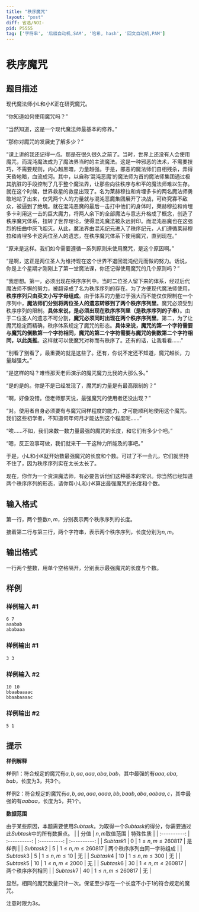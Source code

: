 ```yaml
---
title: "秩序魔咒"
layout: "post"
diff: 省选/NOI-
pid: P5555
tag: ['字符串', '后缀自动机,SAM', '哈希, hash', '回文自动机,PAM']
---
```

# 秩序魔咒
## 题目描述

现代魔法师小L和小K正在研究魔咒。

“你知道如何使用魔咒吗？”

“当然知道，这是一个现代魔法师最基本的修养。”

“那你对魔咒的发展史了解多少？”

“课上讲的我还记得一点。那是在很久很久之前了。当时，世界上还没有人会使用魔咒，而混沌魔法成为了魔法界当时的主流魔法。这是一种邪恶的法术，不需要技巧，不需要规则，内心越黑暗，力量越强。于是，邪恶的魔法师们自相残杀，弄得天昏地暗，血流成河。其中，以自称‘混沌恶魔’的魔法师为首的魔法师集团通过极其肮脏的手段控制了几乎整个魔法界，让那些向往秩序与和平的魔法师难以生存。就在这个时候，世界救星的救星出现了。名为莱赫穆拉和肯埋多卡的两名魔法师勇敢地站了出来，仅凭两个人的力量就与混沌恶魔集团展开了决战，可终究寡不敌众，被逼到了绝境。就在混沌恶魔的最后一击打中他们的身体时，莱赫穆拉和肯埋多卡利用这一击的巨大魔力，将两人余下的全部魔法与意志升格成了概念，创造了秩序魔咒体系，扭转了世界理论，使得混沌魔法被永远封印。而混沌恶魔也在这强烈的扭曲中灰飞烟灭。从此，魔法界由混沌纪元进入了秩序纪元，人们遵循莱赫穆拉和肯埋多卡这两位圣人的遗志，在秩序魔咒体系下使用魔咒，直到现在。”

“原来是这样。我们如今需要遵循一系列原则来使用魔咒，是这个原因啊。”

“是啊，这正是两位圣人为维持现在这个世界不退回混沌纪元而做的努力。话说，你是上个星期才刚刚上了第一堂魔法课，你还记得使用魔咒的几个原则吗？”

“我想想。第一，必须出现在秩序序列中。当时二位圣人留下来的体系，经过后代魔法师不懈的努力，被翻译成了名为秩序序列的存在。为了方便现代魔法师使用，**秩序序列只由英文小写字母组成**。由于体系的力量过于强大而不能仅仅限制在一个序列中，**魔法师们分别将两位圣人的遗志转移到了两个秩序序列里**。魔咒必须受到秩序序列的限制。**具体来说，是必须出现在秩序序列里（是秩序序列的子串）**。由于二位圣人的遗志不可分割，**魔咒必须同时出现在两个秩序序列里**。第二，为了让魔咒稳定而精确，秩序体系规定了魔咒的形态。**具体来说，魔咒的第一个字符需要与魔咒的倒数第一个字符相同，魔咒的第二个字符需要与魔咒的倒数第二个字符相同，以此类推**。这样就可以使魔咒对称而有秩序了。还有的话，让我看看……”

“别看了别看了，最重要的就是这些了。还有，你说不定还不知道，魔咒越长，力量越强大。”

“是这样的吗？难怪那天老师演示的魔咒魔力比我的大那么多。”

“是的是的。你是不是已经发现了，魔咒的力量是有最高限制的？”

“啊，好像没错。但老师那天说，最强魔咒的使用者还没出现？”

“对。使用者自身必须要有与魔咒同样程度的能力，才可能顺利地使用这个魔咒。我们这些初学者，不知道何年何月才能达到这个程度呢……”

“唉……不如，我们来数一数力量最强的魔咒的长度，和它们有多少个吧。”

“嗯，反正没事可做，我们就来干一干这种力所能及的事吧。”

于是，小L和小K就开始数最强魔咒的长度和个数。可过了不一会儿，它们就坚持不住了，因为秩序序列实在太长太长了。

现在，你作为一个资深魔法师，有必要告诉他们这种基本的常识。你当然已经知道两个秩序序列的形态，请你帮小L和小K算出最强魔咒的长度和个数。
## 输入格式

第一行，两个整数$n,m$，分别表示两个秩序序列的长度。

接着第二行与第三行，两个字符串，表示两个秩序序列，长度分别为$n,m$。
## 输出格式

一行两个整数，用单个空格隔开，分别表示最强魔咒的长度与个数。
## 样例

### 样例输入 #1
```
6 7
aaabab
ababaaa
```
### 样例输出 #1
```
3 3
```
### 样例输入 #2
```
10 10
bbaabaaaac
bbaabaaaac
```
### 样例输出 #2
```
5 1
```
## 提示

**样例解释**

样例1：符合规定的魔咒有$a,b,aa,aaa,aba,bab$，其中最强的有$aaa,aba,bab$，长度为$3$，共$3$个。

样例2：符合规定的魔咒有$a,b,aa,aaa,aaaa,bb,baab,aba,aabaa,c$，其中最强的有$aabaa$，长度为$5$，共$1$个。

**数据范围**

由于某些原因，本题需要使用$Subtask$。为取得一个$Subtask$的得分，你需要通过此$Subtask$中的所有数据点。
|  | 分值 | $n,m$取值范围 | 特殊性质 |
| :----------: | :----------: | :----------: | :----------: |
| $Subtask1$ | $0$ | $1\le n,m\le260817$ | 是样例 |
| $Subtask2$ | $5$ | $1\le n,m\le260817$ | 两个秩序序列由同一字符组成 |
| $Subtask3$ | $5$ | $1\le n,m\le10$ | 无 |
| $Subtask4$ | $10$ | $1\le n,m\le300$ | 无 |
| $Subtask5$ | $10$ | $1\le n,m\le2000$ | 无 |
| $Subtask6$ | $30$ | $1\le n,m\le260817$ | 两个秩序序列相同 |
| $Subtask7$ | $40$ | $1\le n,m\le260817$ | 无 |

显然，相同的魔咒数量只计一次。保证至少存在一个长度不小于$1$的符合规定的魔咒。

注意时限为$3s$。
